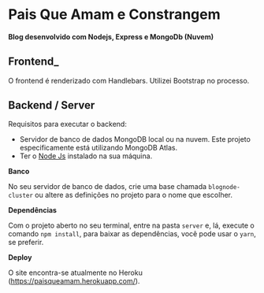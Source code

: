 # Pais Que Amam e Constrangem
#### Blog desenvolvido com Nodejs, Express e MongoDb (Nuvem)

## Frontend_

O frontend é renderizado com Handlebars. Utilizei Bootstrap no processo.

## Backend / Server

Requisitos para executar o backend:

- Servidor de banco de dados MongoDB local ou na nuvem. Este projeto especificamente está utilizando MongoDB Atlas.
- Ter o [Node Js](https://nodejs.org/en/) instalado na sua máquina.

**Banco**

No seu servidor de banco de dados, crie uma base chamada `blognode-cluster` ou altere as definições no projeto para o nome que escolher.

**Dependências**

Com o projeto aberto no seu terminal, entre na pasta `server` e, lá, execute o comando `npm install`, para baixar as dependências, você pode usar o `yarn`, se preferir.

**Deploy**

O site encontra-se atualmente no Heroku (https://paisqueamam.herokuapp.com/).
